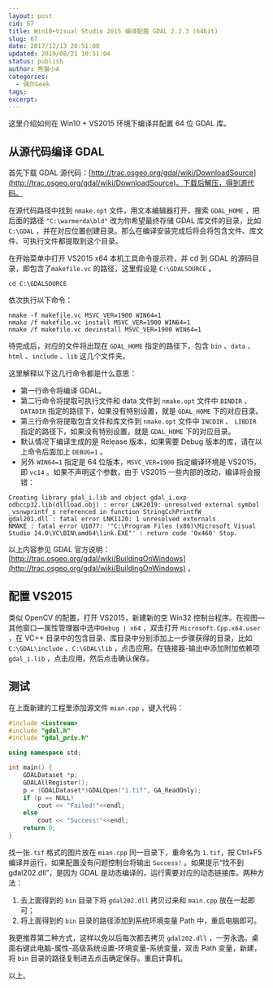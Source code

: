 ```yaml
---
layout: post
cid: 67
title: Win10+Visual Studio 2015 编译配置 GDAL 2.2.3 (64bit)
slug: 67
date: 2017/12/13 20:51:00
updated: 2019/08/21 10:51:04
status: publish
author: 熊猫小A
categories: 
  - 偶尔Geek
tags: 
excerpt: 
---
```



这里介绍如何在 Win10 + VS2015 环境下编译并配置 64 位 GDAL 库。

## 从源代码编译 GDAL

首先下载 GDAL 源代码：[http://trac.osgeo.org/gdal/wiki/DownloadSource](http://trac.osgeo.org/gdal/wiki/DownloadSource)。下载后解压，得到源代码。

在源代码路径中找到 `nmake.opt` 文件，用文本编辑器打开，搜索 `GDAL_HOME` ，把后面的路径 `"C:\warmerda\bld"` 改为你希望最终存储 GDAL 库文件的目录，比如 `C:\GDAL` ，并在对应位置创建目录。那么在编译安装完成后将会将包含文件、库文件、可执行文件都提取到这个目录。

在开始菜单中打开 VS2015 x64 本机工具命令提示符，并 cd 到 GDAL 的源码目录，即包含了`makefile.vc` 的路径，这里假设是 `C:\GDALSOURCE` 。

```
cd C:\GDALSOURCE
```

依次执行以下命令：

```
nmake -f makefile.vc MSVC_VER=1900 WIN64=1
nmake /f makefile.vc install MSVC_VER=1900 WIN64=1
nmake /f makefile.vc devinstall MSVC_VER=1900 WIN64=1
```

待完成后，对应的文件将出现在 `GDAL_HOME` 指定的路径下，包含 `bin` 、`data` 、`html` 、`include` 、`lib` 这几个文件夹。

这里解释以下这几行命令都是什么意思：

* 第一行命令将编译 GDAL。
* 第二行命令将提取可执行文件和 data 文件到 `nmake.opt` 文件中 `BINDIR` 、 `DATADIR` 指定的路径下，如果没有特别设置，就是 `GDAL_HOME` 下的对应目录。
* 第三行命令将提取包含文件和库文件到 `nmake.opt` 文件中 `INCDIR` 、 `LIBDIR` 指定的路径下，如果没有特别设置，就是 `GDAL_HOME` 下的对应目录。
* 默认情况下编译生成的是 Release 版本，如果需要 Debug 版本的库，请在以上命令后面加上 `DEBUG=1` 。
* 另外 `WIN64=1` 指定是 64 位版本，`MSVC_VER=1900` 指定编译环境是 VS2015，即 `vc14` 。如果不声明这个参数，由于 VS2015 一些内部的改动，编译将会报错：

```
Creating library gdal_i.lib and object gdal_i.exp
odbccp32.lib(dllload.obj) : error LNK2019: unresolved external symbol _vsnwprintf_s referenced in function StringCchPrintfW
gdal201.dll : fatal error LNK1120: 1 unresolved externals
NMAKE : fatal error U1077: '"C:\Program Files (x86)\Microsoft Visual Studio 14.0\VC\BIN\amd64\link.EXE"' : return code '0x460' Stop.
```

以上内容参见 GDAL 官方说明：[http://trac.osgeo.org/gdal/wiki/BuildingOnWindows](http://trac.osgeo.org/gdal/wiki/BuildingOnWindows) 。

## 配置 VS2015

类似 OpenCV 的配置，打开 VS2015，新建新的空 Win32 控制台程序。在视图—其他窗口—属性管理器中选中`Debug | x64` ，双击打开 `Microsoft.Cpp.x64.user` ，在 VC++ 目录中的包含目录、库目录中分别添加上一步骤获得的目录，比如 `C:\GDAL\include` 、`C:\GDAL\lib` ，点击应用。在链接器-输出中添加附加依赖项 `gdal_i.lib` ，点击应用，然后点击确认保存。

## 测试

在上面新建的工程里添加源文件 `mian.cpp` ，键入代码：

```cpp
#include <iostream>
#include "gdal.h"
#include "gdal_priv.h"

using namespace std;

int main() {
	GDALDataset *p;
	GDALAllRegister();
	p = (GDALDataset*)GDALOpen("1.tif", GA_ReadOnly);
	if (p == NULL)
		cout << "Failed!"<<endl;
	else
		cout << "Success!"<<endl;
	return 0;
}
```

找一张`.tif` 格式的图片放在 `mian.cpp` 同一目录下，重命名为 `1.tif`，按 Ctrl+F5 编译并运行，如果配置没有问题控制台将输出 `Success!` 。如果提示“找不到 gdal202.dll”，是因为 GDAL 是动态编译的，运行需要对应的动态链接库。两种方法：

1. 去上面得到的 `bin` 目录下将 `gdal202.dll` 拷贝过来和 `main.cpp` 放在一起即可；
2. 将上面得到的 `bin` 目录的路径添加到系统环境变量 Path 中，重启电脑即可。

我更推荐第二种方式，这样以免以后每次都去拷贝 `gdal202.dll` ，一劳永逸。桌面右键此电脑-属性-高级系统设置-环境变量-系统变量，双击 Path 变量，新建，将 `bin` 目录的路径复制进去点击确定保存。重启计算机。



以上。